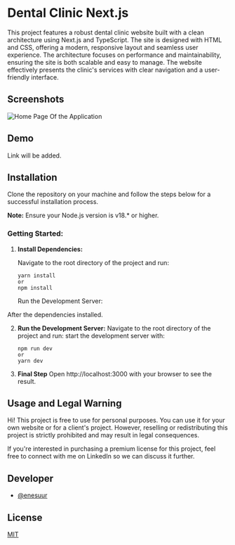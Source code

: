 # Dental Clinic Next.js

This project features a robust dental clinic website built with a clean architecture using Next.js and TypeScript. The site is designed with HTML and CSS, offering a modern, responsive layout and seamless user experience. The architecture focuses on performance and maintainability, ensuring the site is both scalable and easy to manage. The website effectively presents the clinic's services with clear navigation and a user-friendly interface.

## Screenshots

![Home Page Of the Application](https://i.hizliresim.com/gosqz1t.png)

## Demo
Link will be added.

## Installation

Clone the repository on your machine and follow the steps below for a successful installation process.

**Note:** Ensure your Node.js version is v18.\* or higher.

### Getting Started:

1. **Install Dependencies:**

   Navigate to the root directory of the project and run:

   ```
   yarn install
   or
   npm install
   ```

   Run the Development Server:

After the dependencies installed.

2. **Run the Development Server:**
   Navigate to the root directory of the project and run: start the development server with:

   ```
   npm run dev
   or
   yarn dev
   ```

3. **Final Step**
   Open http://localhost:3000 with your browser to see the result.


## Usage and Legal Warning

Hi! This project is free to use for personal purposes. You can use it for your own website or for a client's project. However, reselling or redistributing this project is strictly prohibited and may result in legal consequences.

If you're interested in purchasing a premium license for this project, feel free to connect with me on LinkedIn so we can discuss it further.

## Developer

- [@enesuur](https://www.github.com/enesuur)






## License

[MIT](https://choosealicense.com/licenses/mit/)

